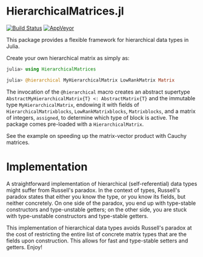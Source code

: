 # HierarchicalMatrices.jl

[![Build Status](https://travis-ci.org/MikaelSlevinsky/HierarchicalMatrices.jl.svg?branch=master)](https://travis-ci.org/MikaelSlevinsky/HierarchicalMatrices.jl) [![AppVeyor](https://ci.appveyor.com/api/projects/status/qge6qn99t4xhlxmo/branch/master?svg=true)](https://ci.appveyor.com/project/MikaelSlevinsky/hierarchicalmatrices-jl/branch/master)

This package provides a flexible framework for hierarchical data types in Julia.

Create your own hierarchical matrix as simply as:
```julia
julia> using HierarchicalMatrices

julia> @hierarchical MyHierarchicalMatrix LowRankMatrix Matrix

```
The invocation of the `@hierarchical` macro creates an abstract supertype
`AbstractMyHierarchicalMatrix{T} <: AbstractMatrix{T}` and the immutable type
`MyHierarchicalMatrix`, endowing it with fields of `HierarchicalMatrixblocks`,
`LowRankMatrixblocks`, `Matrixblocks`, and a matrix of integers, `assigned`, to
determine which type of block is active. The package comes pre-loaded with a
`HierarchicalMatrix`.

See the example on speeding up the matrix-vector product with Cauchy matrices.

# Implementation

A straightforward implementation of hierarchical (self-referential) data types
might suffer from Russell's paradox. In the context of types, Russell's paradox
states that either you know the type, or you know its fields, but neither
concretely. On one side of the paradox, you end up with type-stable constructors
and type-unstable getters; on the other side, you are stuck with type-unstable
constructors and type-stable getters.

This implementation of hierarchical data types avoids Russell's paradox at the
cost of restricting the entire list of concrete matrix types that are the fields
upon construction. This allows for fast and type-stable setters and getters.
Enjoy!
